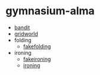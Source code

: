# gymnasium-alma

- [bandit](bandit/)
- [gridworld](gridworld/)
- folding
   - [fakefolding](fakefolding/)
- ironing
   - [fakeironing](fakeironing/)
   - [ironing](ironing/)
